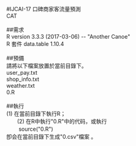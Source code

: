 #IJCAI-17 口碑商家客流量預測<br />
CAT<br />
<br />
##需求<br />
R version 3.3.3 (2017-03-06) -- "Another Canoe"<br />
R 套件 data.table 1.10.4</br>
</br>
##預備</br>
請將以下檔案放置於當前目錄下。</br>
    user_pay.txt</br>
    shop_info.txt</br>
    weather.txt</br>
    0.R</br>
</br>
##執行</br>
    (1) 在當前目錄下執行R；</br>
　　(2) 在R中執行"0.R"中的代码，或執行</br>
　　    source("0.R")</br>
卽会在當前目錄下生成"0.csv"檔案 。</br>
